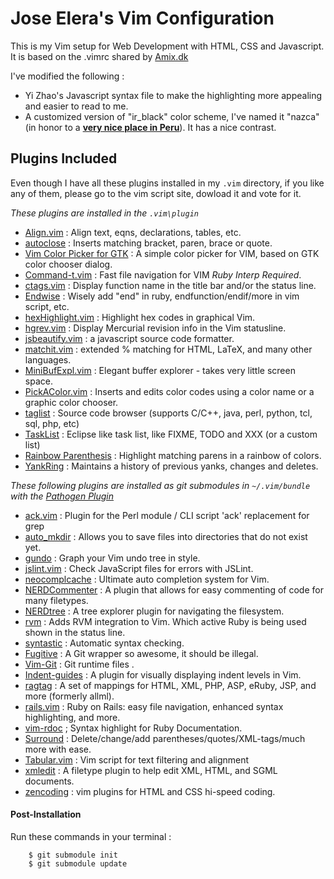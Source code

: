 # Jose Elera's Vim Configuration

This is my Vim setup for Web Development with HTML, CSS and Javascript. It is
based on the .vimrc shared by [Amix.dk](http://amix.dk/blog/post/19486#The-ultimate-Vim-configuration-vimrc)

I've modified the following :

* Yi Zhao's Javascript syntax file to make the highlighting more appealing and easier to read to me.
* A customized version of "ir_black" color scheme, I've named it "nazca" (in honor to a [**very nice place in Peru**](http://en.wikipedia.org/wiki/Nazca)). It has a nice contrast.

## Plugins Included

Even though I have all these plugins installed in my `.vim` directory, if you like any of them, please go to the vim script site, dowload it and vote for it.

*These plugins are installed in the `.vim\plugin`*

* [Align.vim](http://www.vim.org/script.php?script_id=294) : Align text, eqns, declarations, tables, etc.
* [autoclose](http://www.vim.org/scripts/script.php?script_id=1849) : Inserts matching bracket, paren, brace or quote.
* [Vim Color Picker for GTK](http://www.vim.org/scripts/script.php?script_id=3224) : A simple color picker for VIM, based on GTK color chooser dialog.
* [Command-t.vim](http://www.vim.org/scripts/script.php?script_id=3025) : Fast file navigation for VIM *Ruby Interp Required*.
* [ctags.vim](http://www.vim.org/scripts/script.php?script_id=610) : Display function name in the title bar and/or the status line.
* [Endwise](http://www.vim.org/scripts/script.php?script_id=2386) : Wisely add "end" in ruby, endfunction/endif/more in vim script, etc.
* [hexHighlight.vim](http://www.vim.org/scripts/script.php?script_id=2937) : Highlight hex codes in graphical Vim.
* [hgrev.vim](http://www.vim.org/scripts/script.php?script_id=3144) : Display Mercurial revision info in the Vim statusline.
* [jsbeautify.vim](http://www.vim.org/scripts/script.php?script_id=2727) : a javascript source code formatter.
* [matchit.vim](http://www.vim.org/scripts/script.php?script_id=39) : extended % matching for HTML, LaTeX, and many other languages.
* [MiniBufExpl.vim](http://www.vim.org/scripts/script.php?script_id=159) : Elegant buffer explorer - takes very little screen space.
* [PickAColor.vim](http://www.vim.org/scripts/script.php?script_id=3026) : Inserts and edits color codes using a color name or a graphic color chooser.
* [taglist](http://www.vim.org/scripts/script.php?script_id=273) : Source code browser (supports C/C++, java, perl, python, tcl, sql, php, etc)
* [TaskList](http://www.vim.org/scripts/script.php?script_id=2607) : Eclipse like task list, like FIXME, TODO and XXX (or a custom list)
* [Rainbow Parenthesis](http://www.vim.org/scripts/script.php?script_id=1230) : Highlight matching parens in a rainbow of colors.
* [YankRing](http://www.vim.org/scripts/script.php?script_id=1234) : Maintains a history of previous yanks, changes and deletes.

*These following plugins are installed as git submodules in `~/.vim/bundle` with the [Pathogen Plugin](http://www.vim.org/scripts/script.php?script_id=2332)*

* [ack.vim](http://www.vim.org/scripts/script.php?script_id=2572) : Plugin for the Perl module / CLI script 'ack' replacement for grep
* [auto_mkdir](http://www.vim.org/scripts/script.php?script_id=3352) : Allows you to save files into directories that do not exist yet.
* [gundo](http://sjl.bitbucket.org/gundo.vim/) : Graph your Vim undo tree in style.
* [jslint.vim](http://www.vim.org/scripts/script.php?script_id=2729) : Check JavaScript files for errors with JSLint.
* [neocomplcache](http://www.vim.org/scripts/script.php?script_id=2620) : Ultimate auto completion system for Vim.
* [NERDCommenter](http://www.vim.org/scripts/script.php?script_id=1218) : A plugin that allows for easy commenting of code for many filetypes.
* [NERDtree](http://www.vim.org/scripts/script.php?script_id=1658) : A tree explorer plugin for navigating the filesystem.
* [rvm](http://www.vim.org/scripts/script.php?script_id=3134) : Adds RVM integration to Vim. Which active Ruby is being used shown in the status line.
* [syntastic](http://www.vim.org/scripts/script.php?script_id=2736) : Automatic syntax checking.
* [Fugitive](http://www.vim.org/scripts/script.php?script_id=2975) : A Git wrapper so awesome, it should be illegal.
* [Vim-Git](http://www.vim.org/scripts/script.php?script_id=1654) : Git runtime files .
* [Indent-guides](http://www.vim.org/scripts/script.php?script_id=3361) : A plugin for visually displaying indent levels in Vim.
* [ragtag](http://www.vim.org/scripts/script.php?script_id=1896) : A set of mappings for HTML, XML, PHP, ASP, eRuby, JSP, and more (formerly allml).
* [rails.vim](http://www.vim.org/scripts/script.php?script_id=1567) : Ruby on Rails: easy file navigation, enhanced syntax highlighting, and more.
* [vim-rdoc](http://www.vim.org/scripts/script.php?script_id=2878) ; Syntax highlight for Ruby Documentation.
* [Surround](http://www.vim.org/scripts/script.php?script_id=1697) : Delete/change/add parentheses/quotes/XML-tags/much more with ease.
* [Tabular.vim](http://www.vim.org/scripts/script.php?script_id=1697) : Vim script for text filtering and alignment
* [xmledit](http://www.vim.org/scripts/script.php?script_id=301)  : A filetype plugin to help edit XML, HTML, and SGML documents.
* [zencoding](http://www.vim.org/scripts/script.php?script_id=2981) : vim plugins for HTML and CSS hi-speed coding.

#### Post-Installation

Run these commands in your terminal :

		$ git submodule init
		$ git submodule update
